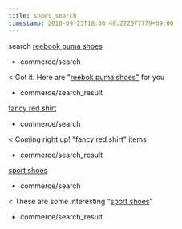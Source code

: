 ```yaml
---
title: shoes_search
timestamp: 2016-09-23T18:36:48.272577779+09:00
---
```


search [reebook puma shoes](keyword)
* commerce/search

< Got it. Here are "[reebok puma shoes"](keyword) for you
* commerce/search_result

[fancy red shirt](keyword)
* commerce/search

< Coming right up! "fancy red shirt" items
* commerce/search_result

[sport shoes](keyword)
* commerce/search

< These are some interesting "[sport shoes](keyword)"
* commerce/search_result
